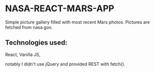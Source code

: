 # NASA-REACT-MARS-APP

Simple picture gallery filled with most recent Mars photos.
Pictures are fetched from nasa.gov.

## Technologies used:
React,
Vanilla JS,

notably I didn't use jQuery and provided REST with fetch().
